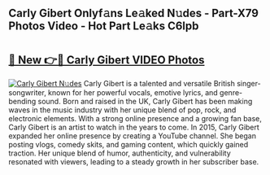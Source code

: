## Carly Gibert Onlyf𝚊ns Le𝚊ked N𝚞des - Part-X79 Photos Video - Hot Part Le𝚊ks C6lpb

# <h2><a href="http://ab73159.deff.icu/?id=Carly+Gibert">🔗 New 👉🔴 Carly Gibert VIDEO Photos</a></h2>

[![Carly Gibert N𝚞des](https://i.imgur.com/rIISA9y.gif)](http://ab73159.deff.icu/?id=Carly+Gibert)
Carly Gibert is a talented and versatile British singer-songwriter, known for her powerful vocals, emotive lyrics, and genre-bending sound. Born and raised in the UK, Carly Gibert has been making waves in the music industry with her unique blend of pop, rock, and electronic elements. With a strong online presence and a growing fan base, Carly Gibert is an artist to watch in the years to come. In 2015, Carly Gibert expanded her online presence by creating a YouTube channel. She began posting vlogs, comedy skits, and gaming content, which quickly gained traction. Her unique blend of humor, authenticity, and vulnerability resonated with viewers, leading to a steady growth in her subscriber base.
